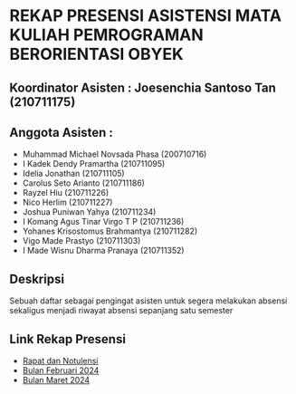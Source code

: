 # REKAP PRESENSI ASISTENSI MATA KULIAH PEMROGRAMAN BERORIENTASI OBYEK

## Koordinator Asisten : Joesenchia Santoso Tan (210711175)

## Anggota Asisten :
- Muhammad Michael Novsada Phasa (200710716)
- I Kadek Dendy Pramartha (210711095)
- Idelia Jonathan (210711105)
- Carolus Seto Arianto (210711186)
- Rayzel Hiu (210711226)
- Nico Herlim (210711227)
- Joshua Puniwan Yahya (210711234)
- I Komang Agus Tinar Virgo T P (210711236)
- Yohanes Krisostomus Brahmantya (210711282)
- Vigo Made Prastyo (210711303)
- I Made Wisnu Dharma Pranaya (210711352)


## Deskripsi
<p>Sebuah daftar sebagai pengingat asisten untuk segera melakukan absensi sekaligus menjadi riwayat absensi sepanjang satu semester</p>

## Link Rekap Presensi
- [Rapat dan Notulensi](conference-2024)
- [Bulan Februari 2024](february-2024)
- [Bulan Maret 2024](march-2024)